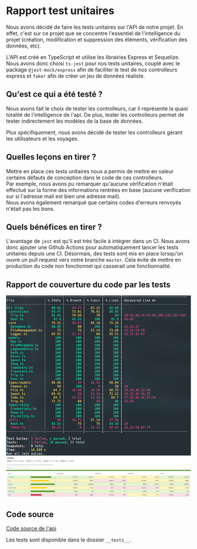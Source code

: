 # Rapport test unitaires

Nous avons décidé de faire les tests unitaires sur l'API de notre projet. 
En effet, c'est sur ce projet que se concentre l'essentiel de l'intelligence du projet (création, modification et suppression des éléments, vérification des données, etc).

L'API est créé en TypeScript et utilise les librairies Express et Sequelize. 
Nous avons donc choisi `ts-jest` pour nos tests unitaires, couplé avec le package `@jest-mock/express` afin de faciliter le test de nos controlleurs express et `faker` afin de créer un jeu de données réaliste.

## Qu'est ce qui a été testé ? 

Nous avons fait le choix de tester les controlleurs, car il représente la quasi totalité de l'intelligence de l'api. De plus, tester les controlleurs permet de tester indirectement les modèles de la base de données.

Plus spécifiquement, nous avons décidé de tester les controlleurs gérant les utilisateurs et les voyages. 

## Quelles leçons en tirer ?

Mettre en place ces tests unitaires nous a permis de mettre en valeur certains défauts de conception dans le code de ces controlleurs.  
Par exemple, nous avons pu remarquer qu'aucune vérification n'était effectué sur la forme des informations rentrées en base (aucune verification sur si l'adresse mail est bien une adresse mail).  
Nous avons également remarqué que certains codes d'erreurs renvoyés n'était pas les bons.

## Quels bénéfices en tirer ? 

L'avantage de `jest` est qu'il est très facile à intégrer dans un CI. Nous avons donc ajouter une Github Actions pour automatiquement lancer les tests unitaires depuis une CI.
Désormais, des tests sont mis en place lorsqu'on ouvre un pull request vers notre branche `master`. Cela évite de mettre en production du code non fonctionnel qui casserait une fonctionnalité.

## Rapport de couverture du code par les tests

![](img/Jest-code-coverage.png)
![](img/Jest-code-coverage-1.png)

## Code source 

[Code source de l'api](https://github.com/La-Sectoblique/septotrip-api)

Les tests sont disponible dans le dossier `__tests__`.